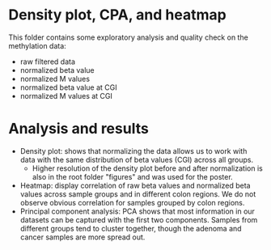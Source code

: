 
# Density plot, CPA, and heatmap 

This folder contains some exploratory analysis and quality check on the methylation data: 
- raw filtered data
- normalized beta value 
- normalized M values
- normalized beta value at CGI 
- normalized M values at CGI 

# Analysis and results

- Density plot: shows that normalizing the data allows us to work with data with the same distribution of beta values (CGI) across all groups. 
	 - Higher resolution of the density plot before and after normalization is also in the root folder "figures" and was used for the poster. 
- Heatmap: display correlation of raw beta values and normalized beta values across sample groups and in different colon regions. We do not observe obvious correlation for samples grouped by colon regions. 
- Principal component analysis: PCA shows that most information in our datasets can be captured with the first two components. Samples from different groups tend to cluster together, though the adenoma and cancer samples are more spread out. 
